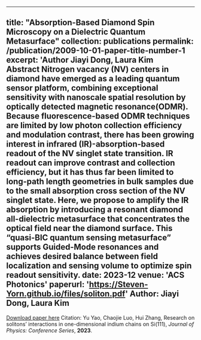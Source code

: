 

---
title: "Absorption-Based Diamond Spin Microscopy on a Dielectric Quantum Metasurface"
collection: publications
permalink: /publication/2009-10-01-paper-title-number-1
excerpt: '**Author** Jiayi Dong, Laura Kim <br/>
**Abstract**  Nitrogen vacancy (NV) centers in diamond have emerged as a leading quantum sensor platform, combining exceptional sensitivity with nanoscale spatial resolution by optically detected magnetic resonance(ODMR). Because fluorescence-based ODMR techniques are limited by low photon collection efficiency and modulation contrast, there has been growing interest in infrared (IR)-absorption-based readout of the NV singlet state transition. IR readout can improve contrast and collection efficiency, but it has thus far been limited to long-path length geometries in bulk samples due to the small absorption cross section of the NV singlet state. Here, we propose to amplify the IR absorption by introducing a resonant diamond all-dielectric metasurface that concentrates the optical field near the diamond surface. This “quasi-BIC quantum sensing metasurface” supports Guided-Mode resonances and achieves desired balance between field localization and sensing volume to optimize spin readout sensitivity. 
date: 2023-12
venue: 'ACS Photonics'
paperurl: 'https://Steven-Yorn.github.io/files/soliton.pdf'
Author: Jiayi Dong, Laura Kim
---
[Download paper here](https://Steven-Yorn.github.io/files/soliton.pdf)
Citation: Yu Yao, Chaojie Luo, Hui Zhang, Research on solitons’ interactions in one-dimensional indium chains on Si(111), *Journal of Physics: Conference Series*, **2023**.
